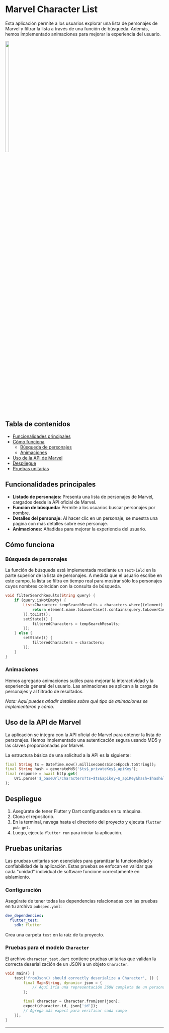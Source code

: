 # Marvel Character List

Esta aplicación permite a los usuarios explorar una lista de personajes de Marvel y filtrar la lista a través de una función de búsqueda. Además, hemos implementado animaciones para mejorar la experiencia del usuario.


<img src="https://github.com/diegolopezrm/prueba_bia/assets/63005462/b32bdab7-8c5d-4af6-9549-3243db04608b"  width="15%" height="30%">



## Tabla de contenidos

- [Funcionalidades principales](#funcionalidades-principales)
- [Cómo funciona](#cómo-funciona)
  - [Búsqueda de personajes](#búsqueda-de-personajes)
  - [Animaciones](#animaciones)
- [Uso de la API de Marvel](#uso-de-la-api-de-marvel)
- [Despliegue](#despliegue)
- [Pruebas unitarias](#pruebas-unitarias)

## Funcionalidades principales

- **Listado de personajes:** Presenta una lista de personajes de Marvel, cargados desde la API oficial de Marvel.
- **Función de búsqueda:** Permite a los usuarios buscar personajes por nombre.
- **Detalles del personaje:** Al hacer clic en un personaje, se muestra una página con más detalles sobre ese personaje.
- **Animaciones:** Añadidas para mejorar la experiencia del usuario.


## Cómo funciona

### Búsqueda de personajes

La función de búsqueda está implementada mediante un `TextField` en la parte superior de la lista de personajes. A medida que el usuario escribe en este campo, la lista se filtra en tiempo real para mostrar sólo los personajes cuyos nombres coincidan con la consulta de búsqueda.

```dart
void filterSearchResults(String query) {
    if (query.isNotEmpty) {
        List<Character> tempSearchResults = characters.where((element) {
            return element.name.toLowerCase().contains(query.toLowerCase());
        }).toList();
        setState(() {
            filteredCharacters = tempSearchResults;
        });
    } else {
        setState(() {
            filteredCharacters = characters;
        });
    }
}
```

### Animaciones

Hemos agregado animaciones sutiles para mejorar la interactividad y la experiencia general del usuario. Las animaciones se aplican a la carga de personajes y al filtrado de resultados.

*Nota: Aquí puedes añadir detalles sobre qué tipo de animaciones se implementaron y cómo.*

## Uso de la API de Marvel

La aplicación se integra con la API oficial de Marvel para obtener la lista de personajes. Hemos implementado una autenticación segura usando MD5 y las claves proporcionadas por Marvel.

La estructura básica de una solicitud a la API es la siguiente:

```dart
final String ts = DateTime.now().millisecondsSinceEpoch.toString();
final String hash = generateMd5('$ts$_privateKey$_apiKey');
final response = await http.get(
    Uri.parse('$_baseUrl/characters?ts=$ts&apikey=$_apiKey&hash=$hash&limit=100&offset=$offset'),
);
```

## Despliegue

1. Asegúrate de tener Flutter y Dart configurados en tu máquina.
2. Clona el repositorio.
3. En la terminal, navega hasta el directorio del proyecto y ejecuta `flutter pub get`.
4. Luego, ejecuta `flutter run` para iniciar la aplicación.


## Pruebas unitarias

Las pruebas unitarias son esenciales para garantizar la funcionalidad y confiabilidad de la aplicación. Estas pruebas se enfocan en validar que cada "unidad" individual de software funcione correctamente en aislamiento.

### Configuración

Asegúrate de tener todas las dependencias relacionadas con las pruebas en tu archivo `pubspec.yaml`:

```yaml
dev_dependencies:
  flutter_test:
    sdk: flutter
```

Crea una carpeta `test` en la raíz de tu proyecto.

### Pruebas para el modelo `Character`

El archivo `character_test.dart` contiene pruebas unitarias que validan la correcta deserialización de un JSON a un objeto `Character`.

```dart
void main() {
    test('fromJson() should correctly deserialize a Character', () {
        final Map<String, dynamic> json = {
            // Aquí iría una representación JSON completa de un personaje
        };

        final character = Character.fromJson(json);
        expect(character.id, json['id']);
        // Agrega más expect para verificar cada campo
    });
}
```


---

